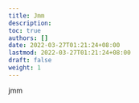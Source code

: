 ```yaml
---
title: Jmm
description:
toc: true
authors: []
date: 2022-03-27T01:21:24+08:00
lastmod: 2022-03-27T01:21:24+08:00
draft: false
weight: 1
---
```


jmm